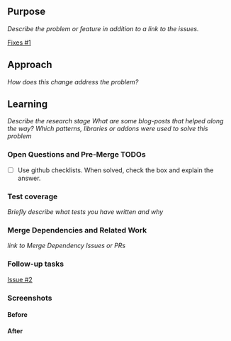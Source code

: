 ## Purpose
_Describe the problem or feature in addition to a link to the issues._

[Fixes #1](https://github.com/flexyford/pull-request/issues)

## Approach
_How does this change address the problem?_

## Learning
_Describe the research stage_
_What are some blog-posts that helped along the way?_
_Which patterns, libraries or addons were used to solve this problem_

### Open Questions and Pre-Merge TODOs
- [ ] Use github checklists. When solved, check the box and explain the answer.

### Test coverage 
_Briefly describe what tests you have written and why_

### Merge Dependencies and Related Work
_link to Merge Dependency Issues or PRs_

### Follow-up tasks
[Issue #2](https://github.com/flexyford/pull-request/issues)

### Screenshots
#### Before
#### After
